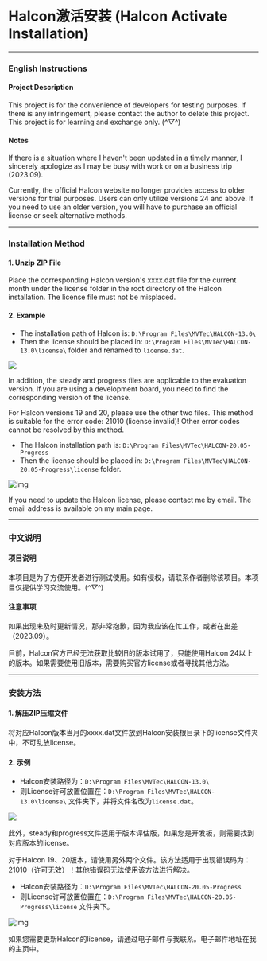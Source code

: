 # Halcon激活安装 (Halcon Activate Installation)

----------

### English Instructions

#### Project Description
This project is for the convenience of developers for testing purposes. If there is any infringement, please contact the author to delete this project. This project is for learning and exchange only. (*^▽^*)

#### Notes
If there is a situation where I haven't been updated in a timely manner, I sincerely apologize as I may be busy with work or on a business trip (2023.09).

Currently, the official Halcon website no longer provides access to older versions for trial purposes. Users can only utilize versions 24 and above. If you need to use an older version, you will have to purchase an official license or seek alternative methods.

----------

### Installation Method

#### 1. Unzip ZIP File
Place the corresponding Halcon version's xxxx.dat file for the current month under the license folder in the root directory of the Halcon installation. The license file must not be misplaced.

#### 2. Example
- The installation path of Halcon is: `D:\Program Files\MVTec\HALCON-13.0\`
- Then the license should be placed in: `D:\Program Files\MVTec\HALCON-13.0\license\` folder and renamed to `license.dat`.

![](https://i.imgur.com/WzYxcGj.png)

In addition, the steady and progress files are applicable to the evaluation version. If you are using a development board, you need to find the corresponding version of the license.

For Halcon versions 19 and 20, please use the other two files. This method is suitable for the error code: 21010 (license invalid)! Other error codes cannot be resolved by this method.
- The Halcon installation path is: `D:\Program Files\MVTec\HALCON-20.05-Progress`
- Then the license should be placed in: `D:\Program Files\MVTec\HALCON-20.05-Progress\license` folder.

![img](https://i.loli.net/2020/11/05/L1Z4eTVqrcbSmfh.png)

If you need to update the Halcon license, please contact me by email. The email address is available on my main page.

---

### 中文说明

#### 项目说明
本项目是为了方便开发者进行测试使用。如有侵权，请联系作者删除该项目。本项目仅提供学习交流使用。(*^▽^*)

#### 注意事项
如果出现未及时更新情况，那非常抱歉，因为我应该在忙工作，或者在出差（2023.09）。

目前，Halcon官方已经无法获取比较旧的版本试用了，只能使用Halcon 24以上的版本。如果需要使用旧版本，需要购买官方license或者寻找其他方法。

----------

### 安装方法

#### 1. 解压ZIP压缩文件
将对应Halcon版本当月的xxxx.dat文件放到Halcon安装根目录下的license文件夹中，不可乱放license。

#### 2. 示例
- Halcon安装路径为：`D:\Program Files\MVTec\HALCON-13.0\`
- 则License许可放置位置在：`D:\Program Files\MVTec\HALCON-13.0\license\` 文件夹下，并将文件名改为`license.dat`。

![](https://i.imgur.com/WzYxcGj.png)

此外，steady和progress文件适用于版本评估版，如果您是开发板，则需要找到对应版本的license。

对于Halcon 19、20版本，请使用另外两个文件。该方法适用于出现错误码为：21010（许可无效）！其他错误码无法使用该方法进行解决。
- Halcon安装路径为：`D:\Program Files\MVTec\HALCON-20.05-Progress`
- 则License许可放置位置在：`D:\Program Files\MVTec\HALCON-20.05-Progress\license` 文件夹下。

![img](https://i.loli.net/2020/11/05/L1Z4eTVqrcbSmfh.png)

如果您需要更新Halcon的license，请通过电子邮件与我联系。电子邮件地址在我的主页中。
